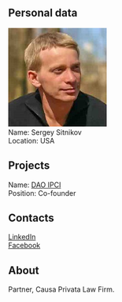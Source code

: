 ## Personal data
![sergey sitnikov photo](photo/sergey_sitnikov.jpg)  
Name:   Sergey Sitnikov  
Location: USA  
## Projects 
Name: [DAO IPCI](../projects/dao_ipci.md)  
Position: Co-founder   
## Contacts
[LinkedIn](https://www.linkedin.com/in/sergey-sitnikov-a357507/)      
[Facebook](https://www.facebook.com/profile.php?id=100002426162141)  
## About
Partner, Causa Privata Law Firm.
